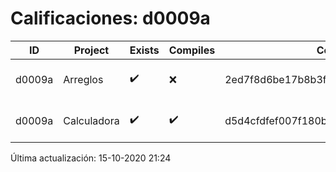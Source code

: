 # Calificaciones: d0009a
|ID|Project|Exists|Compiles|CommitHash|CommitDate|CheckDate|Comments|
|-|-|-|-|-|-|-|-|
|d0009a|Arreglos|✔️|❌|2ed7f8d6be17b8b3f56663488ec1e02a0a10b548|15-10-2020 12:43:28|15-10-2020 21:24:25|Tu código no compila|
|d0009a|Calculadora|✔️|✔️|d5d4cfdfef007f180bdb90a426eb4d8e0317bca3|13-10-2020 12:54:58|15-10-2020 21:24:21|NULL|

Última actualización: 15-10-2020 21:24